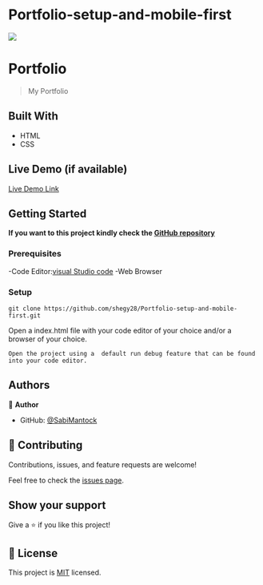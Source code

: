 # Portfolio-setup-and-mobile-first
![](https://img.shields.io/badge/Microverse-blueviolet)

# Portfolio

> My Portfolio

## Built With

- HTML
- CSS

## Live Demo (if available)

[Live Demo Link](https://github.com/shegy28/Portfolio-setup-and-mobile-first)

## Getting Started

**If you want to this project kindly check the [ GitHub repository](https://github.com/shegy28/Portfolio-setup-and-mobile-first)**

### Prerequisites


-Code Editor:[visual Studio code](https://code.visualstudio.com/)
-Web Browser

### Setup

```
git clone https://github.com/shegy28/Portfolio-setup-and-mobile-first.git
```

Open a index.html file with your code editor of your choice and/or a browser of your choice.

```
Open the project using a  default run debug feature that can be found into your code editor.
```

## Authors

👤 **Author**

- GitHub: [@SabiMantock](https://github.com/shegy28)

## 🤝 Contributing

Contributions, issues, and feature requests are welcome!

Feel free to check the [issues page](https://github.com/shegy28/Portfolio-setup-and-mobile-first/issues).

## Show your support

Give a ⭐️ if you like this project!

## 📝 License

This project is [MIT](./LICENSE) licensed.